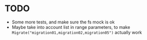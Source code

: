 # TODO

- Some more tests, and make sure the fs mock is ok
- Maybe take into account list in range parameters, to make `Migrate("migration01,migration02,migration05")` actually work